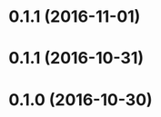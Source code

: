 <a name="0.1.6"></a>
# 0.1.1 (2016-11-01)

<a name="0.1.1"></a>
# 0.1.1 (2016-10-31)

<a name="0.1.0"></a>
# 0.1.0 (2016-10-30)
